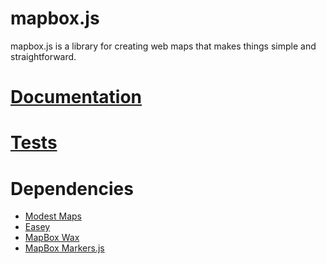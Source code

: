 # mapbox.js

mapbox.js is a library for creating web maps that makes things simple and straightforward.

# [Documentation](https://github.com/mapbox/mapbox.js/wiki/Documentation)

# [Tests](http://mapbox.com/mapbox.js/test/)

# Dependencies

* [Modest Maps](http://modestmaps.com/)
* [Easey](http://mapbox.com/easey/)
* [MapBox Wax](http://mapbox.com/wax/)
* [MapBox Markers.js](http://mapbox.com/markers.js/)
